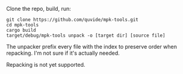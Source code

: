 Clone the repo, build, run:

```
git clone https://github.com/quvide/mpk-tools.git
cd mpk-tools
cargo build
target/debug/mpk-tools unpack -o [target dir] [source file]
```
The unpacker prefix every file with the index to preserve order when repacking. I'm not sure if it's actually needed.

Repacking is not yet supported.

